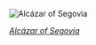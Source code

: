 
![Alcázar of Segovia](https://upload.wikimedia.org/wikipedia/commons/thumb/e/e5/Segovia_-_Alc%C3%A1zar_de_Segovia_22_2017-10-24.jpg/675px-Segovia_-_Alc%C3%A1zar_de_Segovia_22_2017-10-24.jpg)

*[Alcázar of Segovia](https://wikipedia.org/wiki/File:Segovia_-_Alc%C3%A1zar_de_Segovia_22_2017-10-24.jpg)*
